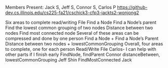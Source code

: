 Members Present: Jack S, Jeff S, Connor S, Carlos P
https://github-dev.cs.illinois.edu/cs225-fa21/cschick3-cfp3-jackts2-wonjong2

Six areas to complete
read/writing File
Find a Node
Find a Node’s parent
Find the lowest common grouping of two nodes
Distance between two nodes
Find most connected node
Several of these areas can be compressed and done by one person
Find a Node + Find a Node’s Parent
Distance between two nodes + lowestCommonGrouping
Overall, four areas to complete, one for each person
Read/Write File
 Carlos- I can help with other parts if I finish early
FindNode, findParent
 Connor 
distanceBetween, lowestCommonGrouping
Jeff Shin 
FindMostConnected
Jack
